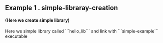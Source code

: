 
## Example 1 . simple-libraray-creation 
#### (Here we create simple library)

<p> 
Here we simple library called ```hello_lib``` and link with  ```simple-example``` executable
</p>